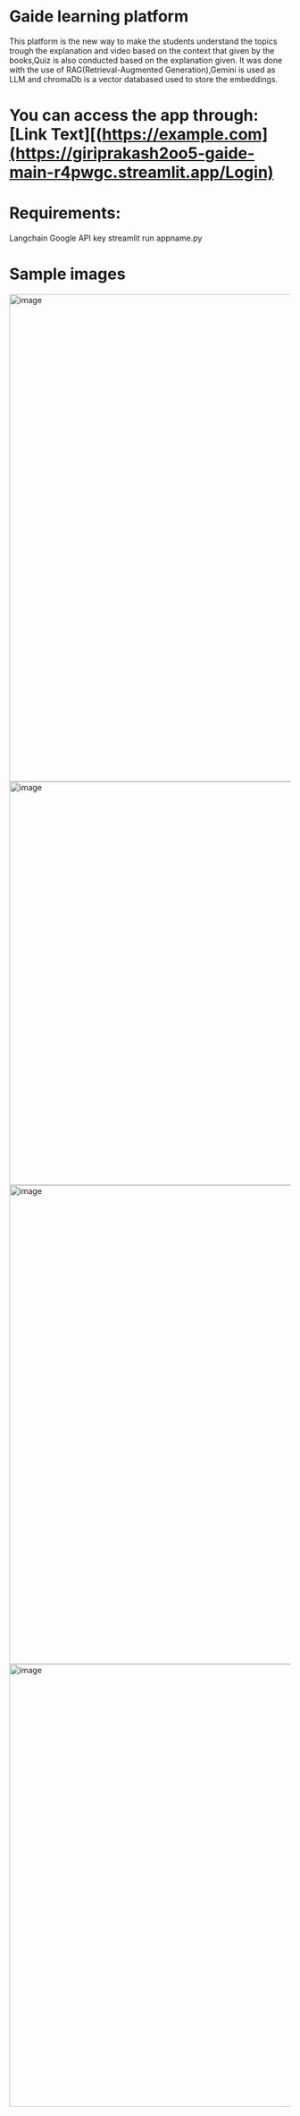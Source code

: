 ﻿# Gaide learning platform

 This platform is the new way to make the students understand the topics trough the explanation and video based on the context that given by the books,Quiz is also conducted based on the explanation given.
 It was done with the use of RAG(Retrieval-Augmented Generation),Gemini is used as LLM and chromaDb is a vector databased used to store the embeddings. 
 # You can access the app through:[Link Text][(https://example.com](https://giriprakash2oo5-gaide-main-r4pwgc.streamlit.app/Login)
 # Requirements:
 Langchain 
 Google API key
 streamlit run appname.py

 # Sample images
 <img width="1898" height="872" alt="image" src="https://github.com/user-attachments/assets/924ec4cb-9589-468f-9791-83612032d31a" />
 <img width="1537" height="722" alt="image" src="https://github.com/user-attachments/assets/4310c959-bb88-45a8-877e-b355e26923af" />
 <img width="1510" height="857" alt="image" src="https://github.com/user-attachments/assets/e7458adf-85ad-4747-a52a-d8d33524798c" />
 <img width="1533" height="792" alt="image" src="https://github.com/user-attachments/assets/b38a960a-1746-40d2-a5f4-bab0b352584f" />


 

 


 



